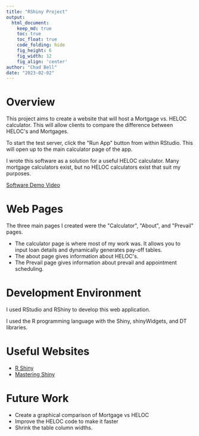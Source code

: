 ```yaml
---
title: "RShiny Project"
output:
  html_document:  
    keep_md: true
    toc: true
    toc_float: true
    code_folding: hide
    fig_height: 6
    fig_width: 12
    fig_align: 'center'
author: "Chad Bell"
date: "2023-02-02"
---
```


# Overview

This project aims to create a website that will host a Mortgage vs. HELOC calculator. This will allow clients to compare the difference between HELOC's and Mortgages. 

To start the test server, click the "Run App" button from within RStudio. This will open up to the main calculator page of the app. 

I wrote this software as a solution for a useful HELOC calculator. Many mortgage calculators exist, but no HELOC calculators exist that suit my purposes. 


[Software Demo Video](https://youtu.be/LT2EWPF5fe4)

# Web Pages

The three main pages I created were the "Calculator", "About", and "Prevail" pages. 

- The calculator page is where most of my work was. It allows you to input loan details and dynamically generates pay-off tables. 
- The about page gives information about HELOC's. 
- The Prevail page gives information about prevail and appointment scheduling. 

# Development Environment

I used RStudio and RShiny to develop this web application. 

I used the R programming language with the Shiny, shinyWidgets, and DT libraries. 

# Useful Websites

* [R Shiny](https://shiny.rstudio.com)
* [Mastering Shiny](https://mastering-shiny.org/basic-app.html)

# Future Work

* Create a graphical comparison of Mortgage vs HELOC
* Improve the HELOC code to make it faster
* Shrink the table column widths. 
